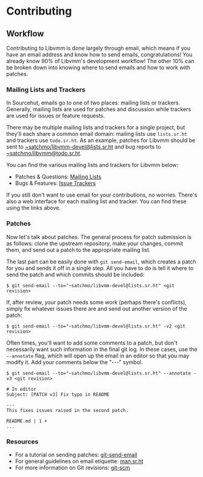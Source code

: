 # **Contributing**

## **Workflow**

Contributing to Libvmm is done largely through email, which means if you have
an email address and know how to send emails, congratulations! You already know
90% of Libvmm's development workflow! The other 10% can be broken down into
knowing where to send emails and how to work with patches.

### **Mailing Lists and Trackers**

In Sourcehut, emails go to one of two places: mailing lists or trackers.
Generally, mailing lists are used for patches and discussion while trackers are
used for issues or feature requests.

There may be multiple mailing lists and trackers for a single project, but
they'll each share a common email domain: mailing lists use `lists.sr.ht` and
trackers use `todo.sr.ht`. As an example, patches for Libvmm should be sent to
<~satchmo/libvmm-devel@lists.sr.ht> and bug reports to
<~satchmo/libvmm@todo.sr.ht>.

You can find the various mailing lists and trackers for Libvmm below:

* Patches & Questions: [Mailing Lists](https://sr.ht/~satchmo/libvmm/lists)
* Bugs & Features:     [Issue Trackers](https://sr.ht/~satchmo/libvmm/trackers)
<!--* Documentation:       [libvmm-docs](https://man.sr.ht/~satchmo/libvmm-docs)-->

If you still don't want to use email for your contributions, no worries.
There's also a web interface for each mailing list and tracker. You can find
these using the links above.

### **Patches**

Now let's talk about patches. The general process for patch submission is as
follows: clone the upstream repository, make your changes, commit them, and
send out a patch to the appropriate mailing list.

The last part can be easily done with `git send-email`, which creates a patch
for you and sends it off in a single step. All you have to do is tell it where
to send the patch and which commits should be included:

```
$ git send-email --to="~satchmo/libvmm-devel@lists.sr.ht" <git revision>
```

If, after review, your patch needs some work (perhaps there's conflicts),
simply fix whatever issues there are and send out another version of the patch:

```
$ git send-email --to="~satchmo/libvmm-devel@lists.sr.ht" -v2 <git revision>
```

Often times, you'll want to add some comments to a patch, but don't necessarily
want such information in the final git log. In these cases, use the
`--annotate` flag, which will open up the email in an editor so that you may
modify it. Add your comments below the "---" symbol.

```
$ git send-email --to="~satchmo/libvmm-devel@lists.sr.ht" --annotate -v3 <git revision>

# In editor
Subject: [PATCH v3] Fix typo in README

---
This fixes issues raised in the second patch.

README.md | 1 +
...
```

### **Resources**

* For a tutorial on sending patches: [git-send-email](https://git-send-email.io/)
* For general guidelines on email etiquette: [man.sr.ht](https://man.sr.ht/lists.sr.ht/etiquette.md)
* For more information on Git revisions: [git-scm](https://git-scm.com/book/en/v2/Git-Tools-Revision-Selection)
